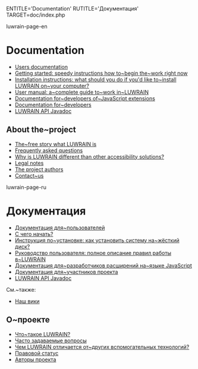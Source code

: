 
ENTITLE='Documentation'
RUTITLE='Документация'
TARGET=doc/index.php

luwrain-page-en

# Documentation

* [Users documentation](local:user/) 
 * [Getting started: speedy instructions how to~begin the~work right now](local:user/start/)
 * [Installation instructions: what should you do if you'd like to~install LUWRAIN on~your computer?](local:user/installation/)
 * [User manual: a~complete guide to~work in~LUWRAIN](local:user/manual/)
 * [Documentation for~developers of~JavaScript extensions](local:js/)
* [Documentation for~developers](local:devel/)
 * [LUWRAIN API Javadoc](/javadoc/)

## About the~project

* [The~free story what LUWRAIN is](local:about/)
* [Frequently asked questions](local:faq/)
* [Why is LUWRAIN different than other accessibility solutions?](local:difference/)
* [Legal notes](local:legal/)
* [The project authors](local:authors/)
* [Contact~us](local:contacts/)

luwrain-page-ru

# Документация

* [Документация для~пользователей](local:user/)
 * [С чего начать?](local:user/start/)
 * [Инструкция по~установке: как установить систему на~жёсткий диск?](local:user/installation/)
 * [Руководство пользователя: полное описание правил работы в~LUWRAIN](local:user/manual/)
* [Документация для~разработчиков расширений на~языке JavaScript](local:js/)
* [Документация для~участников проекта](local:devel/)
 * [LUWRAIN API Javadoc](/javadoc/)

См.~также:

* [Наш вики](http://wiki.luwrain.org)

## О~проекте

* [Что~такое LUWRAIN?](local:/doc/about/)
* [Часто задаваемые вопросы](local:/doc/faq/)
* [Чем LUWRAIN отличается от~других вспомогательных технологий?](local:/doc/difference/)
* [Правовой статус](local:/doc/legal/)
* [Авторы проекта](local:/doc/authors/)
